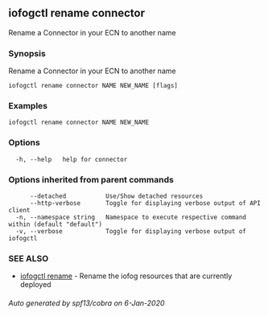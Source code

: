 ## iofogctl rename connector

Rename a Connector in your ECN to another name

### Synopsis

Rename a Connector in your ECN to another name

```
iofogctl rename connector NAME NEW_NAME [flags]
```

### Examples

```
iofogctl rename connector NAME NEW_NAME
```

### Options

```
  -h, --help   help for connector
```

### Options inherited from parent commands

```
      --detached           Use/Show detached resources
      --http-verbose       Toggle for displaying verbose output of API client
  -n, --namespace string   Namespace to execute respective command within (default "default")
  -v, --verbose            Toggle for displaying verbose output of iofogctl
```

### SEE ALSO

* [iofogctl rename](iofogctl_rename.md)	 - Rename the iofog resources that are currently deployed

###### Auto generated by spf13/cobra on 6-Jan-2020
